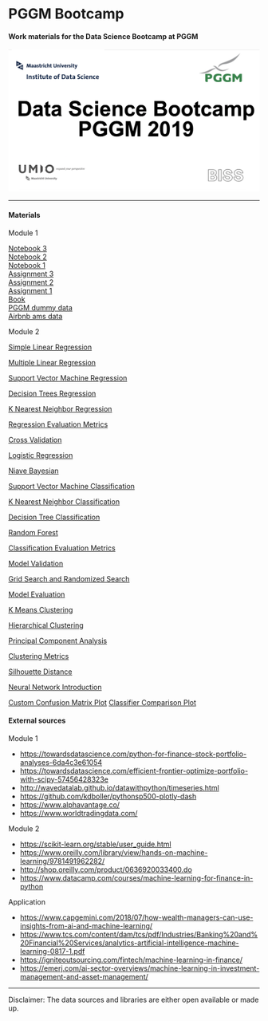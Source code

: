 # PGGM Bootcamp

#### Work materials for the Data Science Bootcamp at PGGM

![](img/bootcamp.png)

---
#### Materials
Module 1

[Notebook 3](http://bit.ly/bootcamp_notebook_3)  
[Notebook 2](http://bit.ly/bootcamp_notebook2)  
[Notebook 1](http://bit.ly/bootcamp_notebook1)  
[Assignment 3](http://bit.ly/bootcamp_ex3)  
[Assignment 2](http://bit.ly/bootcamp_ex2)  
[Assignment 1](http://bit.ly/bootcamp_ex1)  
[Book](http://bit.ly/2RJCXx3)  
[PGGM dummy data](http://bit.ly/PGGM_dataset)  
[Airbnb ams data](http://bit.ly/airbnb_ams_dataset)  

Module 2 

[Simple Linear Regression](https://github.com/MaastrichtU-IDS/data-science-bootcamp-pggm/blob/master/module2_notebooks/Supervised%20Regression/parametric/simple-linear-regression/main.ipynb)

[Multiple Linear Regression](https://github.com/MaastrichtU-IDS/data-science-bootcamp-pggm/blob/master/module2_notebooks/Supervised%20Regression/parametric/multiple-linear-regression/main.ipynb)

[Support Vector Machine Regression](https://github.com/MaastrichtU-IDS/data-science-bootcamp-pggm/blob/master/module2_notebooks/Supervised%20Regression/parametric/support-vector-regression/main.ipynb)

[Decision Trees Regression](https://github.com/MaastrichtU-IDS/data-science-bootcamp-pggm/blob/master/module2_notebooks/Supervised%20Regression/non-parametric/decision-tree/main.ipynb)

[K Nearest Neighbor Regression](https://github.com/MaastrichtU-IDS/data-science-bootcamp-pggm/blob/master/module2_notebooks/Supervised%20Regression/non-parametric/knn-regression/K%20Nearest%20Neighbors%20with%20Python.ipynb)

[Regression Evaluation Metrics](https://github.com/MaastrichtU-IDS/data-science-bootcamp-pggm/blob/master/module2_notebooks/Supervised%20Regression/Evaluation/regression-metrics-sklearn.ipynb)

[Cross Validation](https://github.com/MaastrichtU-IDS/data-science-bootcamp-pggm/blob/master/module2_notebooks/Supervised%20Regression/Evaluation/1.%20Cross%20Validation%20and%20its%20types.ipynb)

[Logistic Regression](https://github.com/MaastrichtU-IDS/data-science-bootcamp-pggm/blob/master/module2_notebooks/Supervised%20Classification/logistic-regression/Logistic_Regression.ipynb)

[Niave Bayesian](https://github.com/MaastrichtU-IDS/data-science-bootcamp-pggm/blob/master/module2_notebooks/Supervised%20Classification/naive-bayes/main.ipynb)

[Support Vector Machine Classification](https://github.com/MaastrichtU-IDS/data-science-bootcamp-pggm/blob/master/module2_notebooks/Supervised%20Classification/svm/main.ipynb)

[K Nearest Neighbor Classification](https://github.com/MaastrichtU-IDS/data-science-bootcamp-pggm/blob/master/module2_notebooks/Supervised%20Classification/k-nearest-neighbor/main.ipynb)

[Decision Tree Classification](https://github.com/MaastrichtU-IDS/data-science-bootcamp-pggm/blob/master/module2_notebooks/Supervised%20Classification/decision-tree/main.ipynb)

[Random Forest](https://github.com/MaastrichtU-IDS/data-science-bootcamp-pggm/blob/master/module2_notebooks/Supervised%20Classification/random-forest/main.ipynb)

[Classification Evaluation Metrics](https://github.com/MaastrichtU-IDS/data-science-bootcamp-pggm/blob/master/module2_notebooks/Supervised%20Classification/Evaluation/classification-metrics-sklearn.ipynb)

[Model Validation](https://github.com/MaastrichtU-IDS/data-science-bootcamp-pggm/blob/master/module2_notebooks/Supervised%20Classification/Evaluation/model_validation.ipynb)

[Grid Search and Randomized Search](https://github.com/MaastrichtU-IDS/data-science-bootcamp-pggm/blob/master/module2_notebooks/Supervised%20Classification/Evaluation/Grid%20Search%20and%20Randomized%20Search.ipynb)

[Model Evaluation](https://github.com/MaastrichtU-IDS/data-science-bootcamp-pggm/blob/master/module2_notebooks/Supervised%20Classification/Evaluation/model_evaluation.ipynb)

[K Means Clustering](https://github.com/MaastrichtU-IDS/data-science-bootcamp-pggm/blob/master/module2_notebooks/Unsupervised/k-means/main.ipynb)

[Hierarchical Clustering](https://github.com/MaastrichtU-IDS/data-science-bootcamp-pggm/blob/master/module2_notebooks/Unsupervised/hierarchical-clustering/main.ipynb)

[Principal Component Analysis](https://github.com/MaastrichtU-IDS/data-science-bootcamp-pggm/blob/master/module2_notebooks/Unsupervised/kernel-pca/k_pca.ipynb)

[Clustering Metrics](https://github.com/MaastrichtU-IDS/data-science-bootcamp-pggm/blob/master/module2_notebooks/Unsupervised/Evaluation/clustering-metrics-sklearn.ipynb)

[Silhouette Distance](https://github.com/MaastrichtU-IDS/data-science-bootcamp-pggm/blob/master/module2_notebooks/Unsupervised/Evaluation/Silhoutte%20Distance%20for%20Clustering.ipynb)

[Neural Network Introduction](https://github.com/MaastrichtU-IDS/data-science-bootcamp-pggm/blob/master/module2_notebooks/Unsupervised/Intro_to_NN.ipynb)

[Custom Confusion Matrix Plot](https://github.com/MaastrichtU-IDS/data-science-bootcamp-pggm/blob/master/module2_notebooks/Supervised%20Classification/plot_confusion_matrix.ipynb)
[Classifier Comparison Plot](https://github.com/MaastrichtU-IDS/data-science-bootcamp-pggm/blob/master/module2_notebooks/Supervised%20Classification/plot_classifier_comparison.ipynb)





#### External sources
Module 1
- https://towardsdatascience.com/python-for-finance-stock-portfolio-analyses-6da4c3e61054  
- https://towardsdatascience.com/efficient-frontier-optimize-portfolio-with-scipy-57456428323e  
- http://wavedatalab.github.io/datawithpython/timeseries.html  
- https://github.com/kdboller/pythonsp500-plotly-dash  
- https://www.alphavantage.co/  
- https://www.worldtradingdata.com/  

Module 2
- https://scikit-learn.org/stable/user_guide.html
- https://www.oreilly.com/library/view/hands-on-machine-learning/9781491962282/
- http://shop.oreilly.com/product/0636920033400.do
- https://www.datacamp.com/courses/machine-learning-for-finance-in-python

Application
- https://www.capgemini.com/2018/07/how-wealth-managers-can-use-insights-from-ai-and-machine-learning/
- https://www.tcs.com/content/dam/tcs/pdf/Industries/Banking%20and%20Financial%20Services/analytics-artificial-intelligence-machine-learning-0817-1.pdf
- https://igniteoutsourcing.com/fintech/machine-learning-in-finance/
- https://emerj.com/ai-sector-overviews/machine-learning-in-investment-management-and-asset-management/

---

Disclaimer: The data sources and libraries are either open available or made up.
